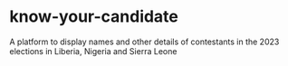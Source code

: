 # know-your-candidate
A platform to display names and other details of contestants in the 2023 elections in Liberia, Nigeria and Sierra Leone
